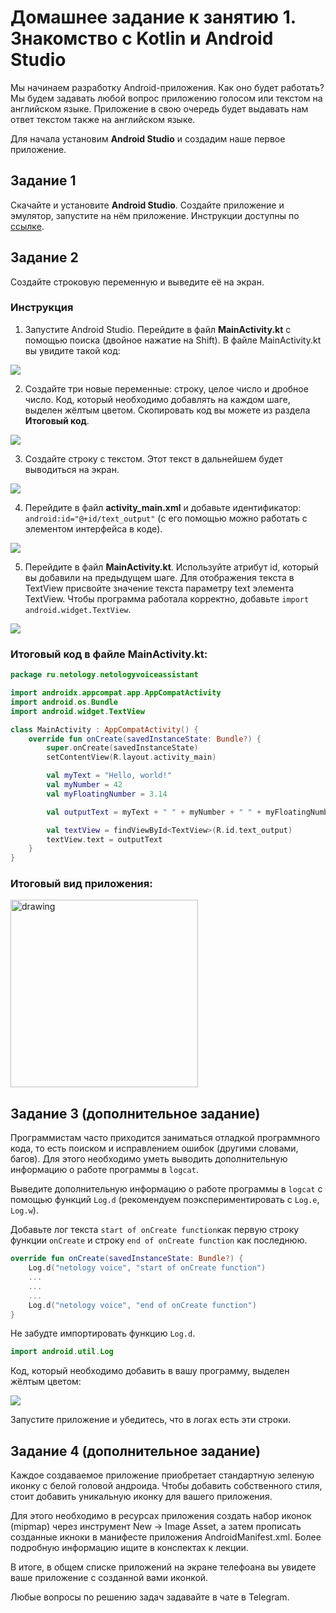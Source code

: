 # Домашнее задание к занятию 1. Знакомство с Kotlin и Android Studio 

Мы начинаем разработку Android-приложения. Как оно будет работать? Мы будем задавать любой вопрос приложению голосом или текстом на английском языке. Приложение в свою очередь будет выдавать нам ответ текстом также на английском языке.

Для начала установим **Android Studio** и создадим наше первое приложение.


## Задание 1
Скачайте и установите **Android Studio**. Создайте приложение и эмулятор, запустите на нём приложение. Инструкции доступны по [ссылке](https://github.com/netology-code/guides/blob/master/android/instruction.md).

## Задание 2

Создайте строковую переменную и выведите её на экран.

### Инструкция 
1. Запустите Android Studio. Перейдите в файл **MainActivity.kt** с помощью поиска (двойное нажатие на Shift). В файле MainActivity.kt  вы увидите такой код:

![](ДЗ1/1.png)

2. Создайте три новые переменные: строку, целое число и дробное число. Код, который необходимо добавлять на каждом шаге, выделен жёлтым цветом. Скопировать код вы можете из раздела **Итоговый код**.

![](ДЗ1/2.png)

3. Создайте строку с текстом. Этот текст в дальнейшем будет выводиться на экран. 

![](ДЗ1/3.png)

4. Перейдите в файл **activity_main.xml**  и добавьте идентификатор: ``` android:id="@+id/text_output" ``` (с его помощью можно работать с элементом интерфейса в коде).

![](ДЗ1/4.png)

5. Перейдите в файл **MainActivity.kt**. Используйте атрибут id, который вы добавили на предыдущем шаге. Для отображения текста в TextView присвойте значение текста параметру text элемента TextView. Чтобы программа работала корректно, добавьте ```import android.widget.TextView```.

![](ДЗ1/5_new.png)

### Итоговый код в файле MainActivity.kt:

```kotlin
package ru.netology.netologyvoiceassistant

import androidx.appcompat.app.AppCompatActivity
import android.os.Bundle
import android.widget.TextView

class MainActivity : AppCompatActivity() {
    override fun onCreate(savedInstanceState: Bundle?) {
        super.onCreate(savedInstanceState)
        setContentView(R.layout.activity_main)

        val myText = "Hello, world!"
        val myNumber = 42
        val myFloatingNumber = 3.14

        val outputText = myText + " " + myNumber + " " + myFloatingNumber

        val textView = findViewById<TextView>(R.id.text_output)
        textView.text = outputText
    }
}
```

### Итоговый вид приложения:

<img src="ДЗ1/7.png" alt="drawing" width="300"/>


## Задание 3 (дополнительное задание)

Программистам часто приходится заниматься отладкой программного кода, то есть поиском и исправлением ошибок (другими словами, багов). Для этого необходимо уметь выводить дополнительную информацию о работе программы в `logcat`.

Выведите дополнительную информацию о работе программы в `logcat` с помощью функций `Log.d` (рекомендуем поэкспериментировать с `Log.e`, `Log.w`).

Добавьте лог текста `start of onCreate function`как первую строку функции `onCreate` и строку `end of onCreate function` как последнюю. 
```kotlin
override fun onCreate(savedInstanceState: Bundle?) {
    Log.d("netology voice", "start of onCreate function")
    ...
    ...
    ...
    Log.d("netology voice", "end of onCreate function")
}
```

Не забудте импортировать функцию `Log.d`. 

```kotlin
import android.util.Log
```

Код, который необходимо добавить в вашу программу, выделен жёлтым цветом:

![](ДЗ1/8.png)

Запустите приложение и убедитесь, что в логах есть эти строки.

## Задание 4 (дополнительное задание)

Каждое создаваемое приложение приобретает стандартную зеленую иконку с белой головой андроида. Чтобы добавить собственного стиля, стоит добавить уникальную иконку для вашего приложения.

Для этого необходимо в ресурсах приложения создать набор иконок (mipmap) через инструмент New -> Image Asset, а затем прописать созданные икноки в манифесте приложения AndroidManifest.xml. Более подробную информацию ищите в конспектах к лекции.

В итоге, в общем списке приложений на экране телефоана вы увидете ваше приложение с созданной вами иконкой.

Любые вопросы по решению задач задавайте в чате в Telegram.
